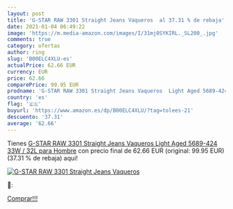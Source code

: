 ```yaml
---
layout: post
title: 'G-STAR RAW 3301 Straight Jeans Vaqueros  al 37.31 % de rebaja'
date: 2021-01-04 06:49:22
image: 'https://m.media-amazon.com/images/I/31mj0SYKIRL._SL200_.jpg'
comments: true
category: ofertas
author: ring
slug: 'B00ELC4XLU-es'
actualPrice: 62.66 EUR
currency: EUR
price: 62.66
comparePrice: 99.95 EUR
prodname: 'G-STAR RAW 3301 Straight Jeans Vaqueros  Light Aged 5689-424  33W / 32L para Hombre'
country: 'es'
flag: '🇪🇸'
buyurl: 'https://www.amazon.es/dp/B00ELC4XLU/?tag=tolees-21'
descuento: '37.31'
average: '62.66'
---
```


Tienes [G-STAR RAW 3301 Straight Jeans Vaqueros  Light Aged 5689-424  33W / 32L para Hombre](https://www.amazon.es/dp/B00ELC4XLU/?tag=tolees-21) con precio final de  62.66 EUR (original: 99.95 EUR) (37.31 %  de rebaja) aqui!

[![G-STAR RAW 3301 Straight Jeans Vaqueros ](https://m.media-amazon.com/images/I/31mj0SYKIRL._SL200_.jpg)](https://www.amazon.es/dp/B00ELC4XLU/?tag=tolees-21)

🔎:


[Comprar!!!](https://www.amazon.es/dp/B00ELC4XLU/?tag=tolees-21)

